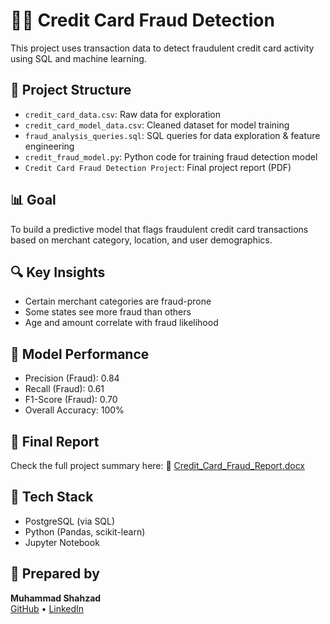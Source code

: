 # 🕵️‍♂️ Credit Card Fraud Detection

This project uses transaction data to detect fraudulent credit card activity using SQL and machine learning.

## 📁 Project Structure
- `credit_card_data.csv`: Raw data for exploration
- `credit_card_model_data.csv`: Cleaned dataset for model training
- `fraud_analysis_queries.sql`: SQL queries for data exploration & feature engineering
- `credit_fraud_model.py`: Python code for training fraud detection model
- `Credit Card Fraud Detection Project`: Final project report (PDF)

## 📊 Goal
To build a predictive model that flags fraudulent credit card transactions based on merchant category, location, and user demographics.

## 🔍 Key Insights
- Certain merchant categories are fraud-prone
- Some states see more fraud than others
- Age and amount correlate with fraud likelihood

## 🧠 Model Performance
- Precision (Fraud): 0.84
- Recall (Fraud): 0.61
- F1-Score (Fraud): 0.70
- Overall Accuracy: 100%

## 📑 Final Report
Check the full project summary here:
📄 [Credit_Card_Fraud_Report.docx](https://drive.google.com/file/d/1qtNBHq5SYRFOX-Rq576-pPJbZa3Q6F0l/view?usp=drive_link)

## 🚀 Tech Stack
- PostgreSQL (via SQL)
- Python (Pandas, scikit-learn)
- Jupyter Notebook

## 👤 Prepared by 
**Muhammad Shahzad**  
[GitHub](https://github.com/mshahzad021) • [LinkedIn](https://www.linkedin.com/in/mshahzad21/) 
